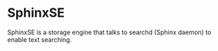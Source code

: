 # SphinxSE

SphinxSE is a storage engine that talks to searchd (Sphinx daemon) to enable text searching.